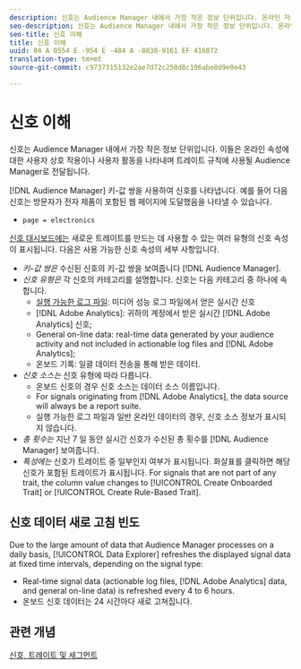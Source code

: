 ```yaml
---
description: 신호는 Audience Manager 내에서 가장 작은 정보 단위입니다. 온라인 자산에서 사용자 상호 작용이나 사용자 활동을 나타내며, 트레이트 규칙에 사용될 Audience Manager로 전달됩니다.
seo-description: 신호는 Audience Manager 내에서 가장 작은 정보 단위입니다. 온라인 자산에서 사용자 상호 작용이나 사용자 활동을 나타내며, 트레이트 규칙에 사용될 Audience Manager로 전달됩니다.
seo-title: 신호 이해
title: 신호 이해
uuid: 04 A 0554 E -954 E -484 A -8838-9161 EF 416872
translation-type: tm+mt
source-git-commit: c9737315132e2ae7d72c250d8c196abe8d9e0e43

---
```



# 신호 이해

신호는 Audience Manager 내에서 가장 작은 정보 단위입니다. 이들은 온라인 속성에 대한 사용자 상호 작용이나 사용자 활동을 나타내며 트레이트 규칙에 사용될 Audience Manager로 전달됩니다.

[!DNL Audience Manager] 키-값 쌍을 사용하여 신호를 나타냅니다. 예를 들어 다음 신호는 방문자가 전자 제품이 포함된 웹 페이지에 도달했음을 나타낼 수 있습니다.

* `page = electronics`

[신호 대시보드에는](../../features/data-explorer/data-explorer-signals-dashboard.md) 새로운 트레이트를 만드는 데 사용할 수 있는 여러 유형의 신호 속성이 표시됩니다. 다음은 사용 가능한 신호 속성의 세부 사항입니다.

* *키-값 쌍은* 수신된 신호의 키-값 쌍을 보여줍니다 [!DNL Audience Manager].
* *신호 유형은* 각 신호의 카테고리를 설명합니다. 신호는 다음 카테고리 중 하나에 속합니다.
   * [실행 가능한 로그 파일](/help/using/integration/media-data-integration/actionable-log-files.md): 미디어 성능 로그 파일에서 얻은 실시간 신호
   * [!DNL Adobe Analytics]: 귀하의 계정에서 받은 실시간 [!DNL Adobe Analytics] 신호;
   * General on-line data: real-time data generated by your audience activity and not included in actionable log files and [!DNL Adobe Analytics];
   * 온보드 기록: 일괄 데이터 전송을 통해 받은 데이터.
* *신호 소스는* 신호 유형에 따라 다릅니다.
   * 온보드 신호의 경우 신호 소스는 데이터 소스 이름입니다.
   * For signals originating from [!DNL Adobe Analytics], the data source will always be a report suite.
   * 실행 가능한 로그 파일과 일반 온라인 데이터의 경우, 신호 소스 정보가 표시되지 않습니다.
* *총 횟수는* 지난 7 일 동안 실시간 신호가 수신된 총 횟수를 [!DNL Audience Manager] 보여줍니다.
* *특성에는* 신호가 트레이트 중 일부인지 여부가 표시됩니다. 화살표를 클릭하면 해당 신호가 포함된 트레이트가 표시됩니다. For signals that are not part of any trait, the column value changes to [!UICONTROL Create Onboarded Trait] or [!UICONTROL Create Rule-Based Trait].

## 신호 데이터 새로 고침 빈도

Due to the large amount of data that Audience Manager processes on a daily basis, [!UICONTROL Data Explorer] refreshes the displayed signal data at fixed time intervals, depending on the signal type:

* Real-time signal data (actionable log files, [!DNL Adobe Analytics] data, and general on-line data) is refreshed every 4 to 6 hours.
* 온보드 신호 데이터는 24 시간마다 새로 고쳐집니다.

## 관련 개념

[신호, 트레이트 및 세그먼트](/help/using/reference/signal-trait-segment.md)
